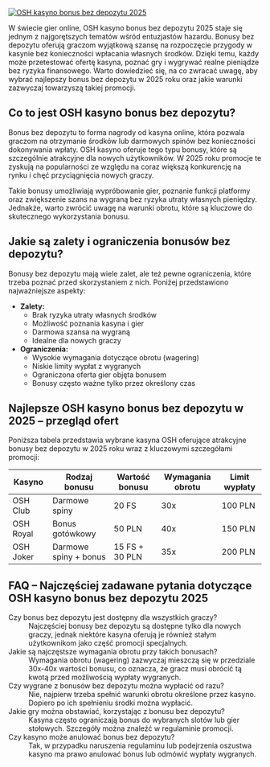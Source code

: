 [![OSH kasyno bonus bez depozytu 2025](https://123-caf.pages.dev/gitsignup.png)](https://vrmoo.ru/Bt82HjjY)

<p>W świecie gier online, OSH kasyno bonus bez depozytu 2025 staje się jednym z najgorętszych tematów wśród entuzjastów hazardu. Bonusy bez depozytu oferują graczom wyjątkową szansę na rozpoczęcie przygody w kasynie bez konieczności wpłacania własnych środków. Dzięki temu, każdy może przetestować ofertę kasyna, poznać gry i wygrywać realne pieniądze bez ryzyka finansowego. Warto dowiedzieć się, na co zwracać uwagę, aby wybrać najlepszy bonus bez depozytu w 2025 roku oraz jakie warunki zazwyczaj towarzyszą takiej promocji.</p>  <h2>Co to jest OSH kasyno bonus bez depozytu?</h2> <p>Bonus bez depozytu to forma nagrody od kasyna online, która pozwala graczom na otrzymanie środków lub darmowych spinów bez konieczności dokonywania wpłaty. OSH kasyno oferuje tego typu bonusy, które są szczególnie atrakcyjne dla nowych użytkowników. W 2025 roku promocje te zyskują na popularności ze względu na coraz większą konkurencję na rynku i chęć przyciągnięcia nowych graczy.</p> <p>Takie bonusy umożliwiają wypróbowanie gier, poznanie funkcji platformy oraz zwiększenie szans na wygraną bez ryzyka utraty własnych pieniędzy. Jednakże, warto zwrócić uwagę na warunki obrotu, które są kluczowe do skutecznego wykorzystania bonusu.</p>  <h2>Jakie są zalety i ograniczenia bonusów bez depozytu?</h2> <p>Bonusy bez depozytu mają wiele zalet, ale też pewne ograniczenia, które trzeba poznać przed skorzystaniem z nich. Poniżej przedstawiono najważniejsze aspekty:</p> <ul>   <li><strong>Zalety:</strong>     <ul>       <li>Brak ryzyka utraty własnych środków</li>       <li>Możliwość poznania kasyna i gier</li>       <li>Darmowa szansa na wygraną</li>       <li>Idealne dla nowych graczy</li>     </ul>   </li>   <li><strong>Ograniczenia:</strong>     <ul>       <li>Wysokie wymagania dotyczące obrotu (wagering)</li>       <li>Niskie limity wypłat z wygranych</li>       <li>Ograniczona oferta gier objęta bonusem</li>       <li>Bonusy często ważne tylko przez określony czas</li>     </ul>   </li> </ul>  <h2>Najlepsze OSH kasyno bonus bez depozytu w 2025 – przegląd ofert</h2> <p>Poniższa tabela przedstawia wybrane kasyna OSH oferujące atrakcyjne bonusy bez depozytu w 2025 roku wraz z kluczowymi szczegółami promocji:</p> <table>   <thead>     <tr>       <th>Kasyno</th>       <th>Rodzaj bonusu</th>       <th>Wartość bonusu</th>       <th>Wymagania obrotu</th>       <th>Limit wypłaty</th>     </tr>   </thead>   <tbody>     <tr>       <td>OSH Club</td>       <td>Darmowe spiny</td>       <td>20 FS</td>       <td>30x</td>       <td>100 PLN</td>     </tr>     <tr>       <td>OSH Royal</td>       <td>Bonus gotówkowy</td>       <td>50 PLN</td>       <td>40x</td>       <td>150 PLN</td>     </tr>     <tr>       <td>OSH Joker</td>       <td>Darmowe spiny + bonus</td>       <td>15 FS + 30 PLN</td>       <td>35x</td>       <td>200 PLN</td>     </tr>   </tbody> </table>  <h2>FAQ – Najczęściej zadawane pytania dotyczące OSH kasyno bonus bez depozytu 2025</h2> <dl>   <dt>Czy bonus bez depozytu jest dostępny dla wszystkich graczy?</dt>   <dd>Najczęściej bonusy bez depozytu są dostępne tylko dla nowych graczy, jednak niektóre kasyna oferują je również stałym użytkownikom jako część promocji specjalnych.</dd>    <dt>Jakie są najczęstsze wymagania obrotu przy takich bonusach?</dt>   <dd>Wymagania obrotu (wagering) zazwyczaj mieszczą się w przedziale 30x-40x wartości bonusu, co oznacza, że gracz musi obrócić tą kwotą przed możliwością wypłaty wygranych.</dd>    <dt>Czy wygrane z bonusów bez depozytu można wypłacić od razu?</dt>   <dd>Nie, najpierw trzeba spełnić warunki obrotu określone przez kasyno. Dopiero po ich spełnieniu środki można wypłacić.</dd>    <dt>Jakie gry można obstawiać, korzystając z bonusu bez depozytu?</dt>   <dd>Kasyna często ograniczają bonus do wybranych slotów lub gier stołowych. Szczegóły można znaleźć w regulaminie promocji.</dd>    <dt>Czy kasyno może anulować bonus bez depozytu?</dt>   <dd>Tak, w przypadku naruszenia regulaminu lub podejrzenia oszustwa kasyno ma prawo anulować bonus lub odmówić wypłaty wygranych.</dd> </dl>